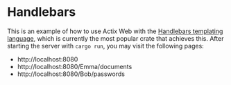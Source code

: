# Handlebars

This is an example of how to use Actix Web with the [Handlebars templating language](https://crates.io/crates/handlebars), which is currently the most popular crate that achieves this. After starting the server with `cargo run`, you may visit the following pages:

- http://localhost:8080
- http://localhost:8080/Emma/documents
- http://localhost:8080/Bob/passwords
